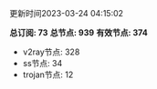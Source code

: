 更新时间2023-03-24 04:15:02

**总订阅: 73**
**总节点: 939**
**有效节点: 374**
- v2ray节点: 328
- ss节点: 34
- trojan节点: 12
